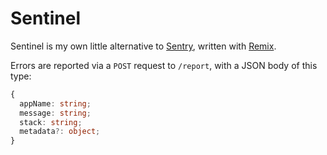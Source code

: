 # Sentinel

Sentinel is my own little alternative to [Sentry](https://sentry.io), written with [Remix](https://remix.run).

Errors are reported via a `POST` request to `/report`, with a JSON body of this type:

```ts
{
  appName: string;
  message: string;
  stack: string;
  metadata?: object;
}
```
